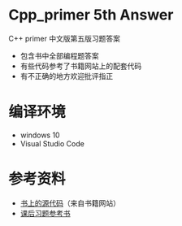 # Cpp_primer 5th Answer
C++ primer 中文版第五版习题答案
- 包含书中全部编程题答案
- 有些代码参考了书籍网站上的配套代码
- 有不正确的地方欢迎批评指正

# 编译环境
- windows 10
- Visual Studio Code

# 参考资料
- [书上的源代码](https://github.com/Aaricis/Cpp_primer/tree/master/VisualStudio2012)（来自书籍网站）
- [课后习题参考书](https://github.com/Aaricis/Cpp_primer/tree/master/c%2B%2B%20primer%E4%B9%A0%E9%A2%98%E9%9B%86%E7%AC%AC%E4%BA%94%E7%89%88)
